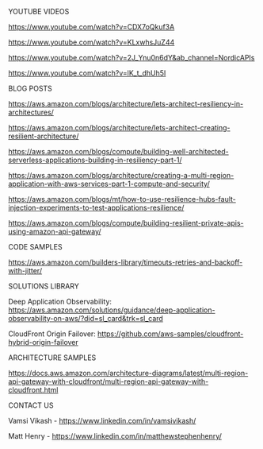 YOUTUBE VIDEOS

https://www.youtube.com/watch?v=CDX7oQkuf3A

https://www.youtube.com/watch?v=KLxwhsJuZ44

https://www.youtube.com/watch?v=2J_Ynu0n6dY&ab_channel=NordicAPIs

https://www.youtube.com/watch?v=lK_t_dhUh5I

BLOG POSTS

https://aws.amazon.com/blogs/architecture/lets-architect-resiliency-in-architectures/

https://aws.amazon.com/blogs/architecture/lets-architect-creating-resilient-architecture/

https://aws.amazon.com/blogs/compute/building-well-architected-serverless-applications-building-in-resiliency-part-1/

https://aws.amazon.com/blogs/architecture/creating-a-multi-region-application-with-aws-services-part-1-compute-and-security/

https://aws.amazon.com/blogs/mt/how-to-use-resilience-hubs-fault-injection-experiments-to-test-applications-resilience/

https://aws.amazon.com/blogs/compute/building-resilient-private-apis-using-amazon-api-gateway/

CODE SAMPLES 

https://aws.amazon.com/builders-library/timeouts-retries-and-backoff-with-jitter/

SOLUTIONS LIBRARY 

Deep Application Observability: https://aws.amazon.com/solutions/guidance/deep-application-observability-on-aws/?did=sl_card&trk=sl_card

CloudFront Origin Failover: https://github.com/aws-samples/cloudfront-hybrid-origin-failover

ARCHITECTURE SAMPLES

https://docs.aws.amazon.com/architecture-diagrams/latest/multi-region-api-gateway-with-cloudfront/multi-region-api-gateway-with-cloudfront.html

CONTACT US 

Vamsi Vikash - https://www.linkedin.com/in/vamsivikash/

Matt Henry - https://www.linkedin.com/in/matthewstephenhenry/





